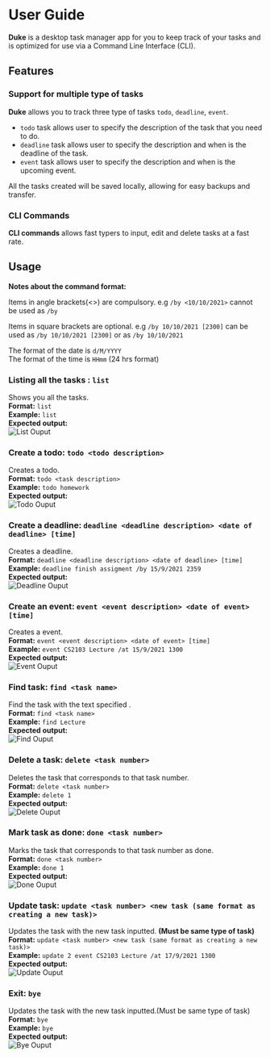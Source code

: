 # User Guide

**Duke** is a desktop task manager app for you to keep track of your tasks and is optimized for use via a Command Line Interface (CLI).
## Features
### Support for multiple type of tasks
**Duke** allows you to track three type of tasks `todo`, `deadline`, `event`.
* `todo` task allows user to specify the description of the task that you need to do.
* `deadline` task allows user to specify the description and when is the deadline of the task.
* `event` task allows user to specify the description and when is the upcoming event.

All the tasks created will be saved locally, allowing for easy backups and transfer.

### CLI Commands
**CLI commands** allows fast typers to input, edit and delete tasks at a fast rate.

## Usage
**Notes about the command format:**

Items in angle brackets(<>) are compulsory.
e.g `/by <10/10/2021>` cannot be used as `/by`

Items in square brackets are optional.
e.g `/by 10/10/2021 [2300]` can be used as `/by 10/10/2021 [2300]` or as `/by 10/10/2021`

The format of the date is `d/M/YYYY`<br>
The format of the time is `HHmm` (24 hrs format)

### Listing all the tasks : `list`

Shows you all the tasks.<br>
**Format:** `list`<br>
**Example:** `list`<br>
**Expected output:**<br>
![List Ouput](images/list.PNG)

### Create a todo: `todo <todo description>`
Creates a todo.<br>
**Format:** `todo <task description>`<br>
**Example:** `todo homework`<br>
**Expected output:**<br>
![Todo Ouput](images/todo.PNG)

### Create a deadline: `deadline <deadline description> <date of deadline> [time]`
Creates a deadline.<br>
**Format:** `deadline <deadline description> <date of deadline> [time]`<br>
**Example:** `deadline finish assigment /by 15/9/2021 2359`<br>
**Expected output:**<br>
![Deadline Ouput](images/deadline.PNG)

### Create an event: `event <event description> <date of event> [time]`
Creates a event.<br>
**Format:** `event <event description> <date of event> [time]`<br>
**Example:** `event CS2103 Lecture /at 15/9/2021 1300`<br>
**Expected output:**<br>
![Event Ouput](images/event.PNG)

### Find task: `find <task name>`
Find the task with the text specified .<br>
**Format:** `find <task name>`<br>
**Example:** `find Lecture`<br>
**Expected output:**<br>
![Find Ouput](images/find.PNG)

### Delete a task: `delete <task number>`
Deletes the task that corresponds to that task number.<br>
**Format:** `delete <task number>`<br>
**Example:** `delete 1`<br>
**Expected output:**<br>
![Delete Ouput](images/delete.PNG)

### Mark task as done: `done <task number>`
Marks the task that corresponds to that task number as done.<br>
**Format:** `done <task number>`<br>
**Example:** `done 1`<br>
**Expected output:**<br>
![Done Ouput](images/done.PNG)

### Update task: `update <task number> <new task (same format as creating a new task)>`
Updates the task with the new task inputted. **(Must be same type of task)**<br>
**Format:** `update <task number> <new task (same format as creating a new task)>`<br>
**Example:** `update 2 event CS2103 Lecture /at 17/9/2021 1300`<br>
**Expected output:**<br>
![Update Ouput](images/update.PNG)

### Exit: `bye`
Updates the task with the new task inputted.(Must be same type of task)<br>
**Format:** `bye`<br>
**Example:** `bye`<br>
**Expected output:**<br>
![Bye Ouput](images/bye.PNG)